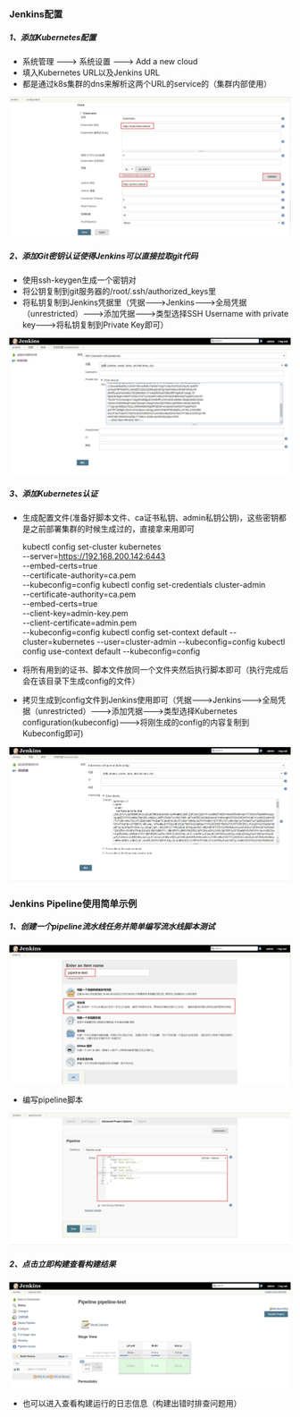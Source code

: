 ### Jenkins配置

##### 1、添加Kubernetes配置

- 系统管理 ---> 系统设置 ---> Add a new cloud
- 填入Kubernetes URL以及Jenkins URL
- 都是通过k8s集群的dns来解析这两个URL的service的（集群内部使用）

![image](https://github.com/hdpingshao/ops/blob/master/CICD/images/jenkins1.jpg)

##### 2、添加Git密钥认证使得Jenkins可以直接拉取git代码

- 使用ssh-keygen生成一个密钥对
- 将公钥复制到git服务器的/root/.ssh/authorized_keys里
- 将私钥复制到Jenkins凭据里（凭据--->Jenkins--->全局凭据（unrestricted）--->添加凭据--->类型选择SSH Username with private key--->将私钥复制到Private Key即可）

![image](https://github.com/hdpingshao/ops/blob/master/CICD/images/jenkins2.jpg)

##### 3、添加Kubernetes认证

- 生成配置文件(准备好脚本文件、ca证书私钥、admin私钥公钥)，这些密钥都是之前部署集群的时候生成过的，直接拿来用即可

	kubectl config set-cluster kubernetes \
	  --server=https://192.168.200.142:6443 \
	  --embed-certs=true \
	  --certificate-authority=ca.pem \
	  --kubeconfig=config
	kubectl config set-credentials cluster-admin \
	  --certificate-authority=ca.pem \
	  --embed-certs=true \
	  --client-key=admin-key.pem \
	  --client-certificate=admin.pem \
	  --kubeconfig=config
	kubectl config set-context default --cluster=kubernetes --user=cluster-admin --kubeconfig=config
	kubectl config use-context default --kubeconfig=config


- 将所有用到的证书、脚本文件放同一个文件夹然后执行脚本即可（执行完成后会在该目录下生成config的文件）
- 拷贝生成到config文件到Jenkins使用即可（凭据--->Jenkins--->全局凭据（unrestricted）--->添加凭据--->类型选择Kubernetes configuration(kubeconfig)--->将刚生成的config的内容复制到Kubeconfig即可)

![image](https://github.com/hdpingshao/ops/blob/master/CICD/images/jenkins3.jpg)

### Jenkins Pipeline使用简单示例

##### 1、创建一个pipeline流水线任务并简单编写流水线脚本测试

![image](https://github.com/hdpingshao/ops/blob/master/CICD/images/jenkins4.jpg)

- 编写pipeline脚本

![image](https://github.com/hdpingshao/ops/blob/master/CICD/images/jenkins5.jpg)

##### 2、点击立即构建查看构建结果

![image](https://github.com/hdpingshao/ops/blob/master/CICD/images/jenkins6.jpg)

- 也可以进入查看构建运行的日志信息（构建出错时排查问题用）